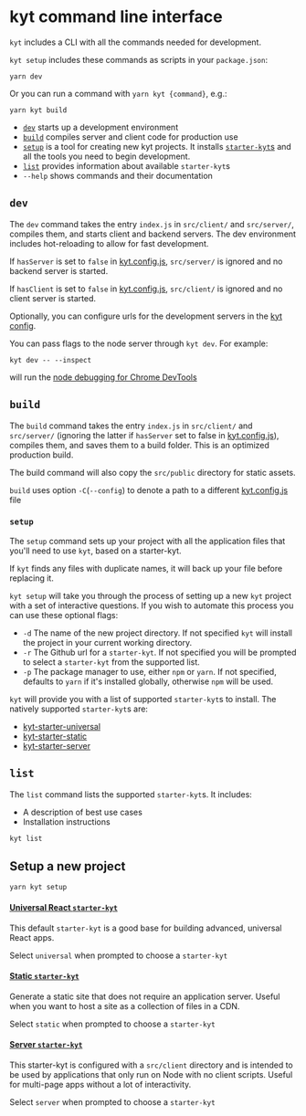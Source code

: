 # kyt command line interface

`kyt` includes a CLI with all the commands needed for development.

`kyt setup` includes these commands as scripts in your `package.json`:

```
yarn dev
```

Or you can run a command with `yarn kyt {command}`, e.g.:

```
yarn kyt build
```

- [`dev`](/docs/commands.md#dev) starts up a development environment
- [`build`](/docs/commands.md#build) compiles server and client code for production use
- [`setup`](/docs/commands.md#setup) is a tool for creating new kyt projects.
  It installs [`starter-kyt`s](/docs/Starterkyts.md) and all the tools you need to begin development.
- [`list`](/docs/commands.md#list) provides information about available `starter-kyt`s
- `--help` shows commands and their documentation

## `dev`

The `dev` command takes the entry `index.js` in `src/client/` and `src/server/`, compiles them, and starts client and backend servers. The dev environment includes hot-reloading to allow for fast development.

If `hasServer` is set to `false` in [kyt.config.js](/docs/kytConfig.md), `src/server/` is ignored and no backend server is started.

If `hasClient` is set to `false` in [kyt.config.js](/docs/kytConfig.md), `src/client/` is ignored and no client server is started.

Optionally, you can configure urls for the development servers in the [kyt config](/docs/kytConfig.md).

You can pass flags to the node server through `kyt dev`.
For example:

```
kyt dev -- --inspect
```

will run the [node debugging for Chrome DevTools](https://medium.com/@paul_irish/debugging-node-js-nightlies-with-chrome-devtools-7c4a1b95ae27#.mpuwgy17v)

## `build`

The `build` command takes the entry `index.js` in `src/client/` and `src/server/` (ignoring the latter if `hasServer` set to false in [kyt.config.js](/docs/kytConfig.md)), compiles them, and saves them to a build folder. This is an optimized production build.

The build command will also copy the `src/public` directory for static assets.

`build` uses option `-C`(`--config`) to denote a path to a different [kyt.config.js](/docs/kytConfig.md) file

### `setup`

The `setup` command sets up your project with all the application files that you'll need to use `kyt`, based on a starter-kyt.

If `kyt` finds any files with duplicate names, it will back up your file before replacing it.

`kyt setup` will take you through the process of setting up a new `kyt` project with a set of interactive questions. If you wish to automate this process you can use these optional flags:

- `-d` The name of the new project directory. If not specified `kyt` will install the project in your current working directory.
- `-r` The Github url for a `starter-kyt`. If not specified you will be prompted to select a `starter-kyt` from the supported list.
- `-p` The package manager to use, either `npm` or `yarn`. If not specified, defaults to `yarn` if it's installed globally, otherwise `npm` will be used.

`kyt` will provide you with a list of supported `starter-kyt`s to install. The natively supported `starter-kyt`s are:

- [kyt-starter-universal](/packages/kyt-starter-universal)
- [kyt-starter-static](/packages/kyt-starter-static)
- [kyt-starter-server](/packages/kyt-starter-server)

## `list`

The `list` command lists the supported `starter-kyt`s.
It includes:

- A description of best use cases
- Installation instructions

`kyt list`

## Setup a new project

`yarn kyt setup`

#### [Universal React `starter-kyt`](/packages/kyt-starter-universal)

This default `starter-kyt` is a good base for building advanced, universal React apps.

Select `universal` when prompted to choose a `starter-kyt`

#### [Static `starter-kyt`](/packages/kyt-starter-static)

Generate a static site that does not require an application server. Useful when you want to host a site as a collection of files in a CDN.

Select `static` when prompted to choose a `starter-kyt`

#### [Server `starter-kyt`](/packages/kyt-starter-server)

This starter-kyt is configured with a `src/client` directory and is intended to be used by applications that only run on Node with no client scripts. Useful for multi-page apps without a lot of interactivity.

Select `server` when prompted to choose a `starter-kyt`

